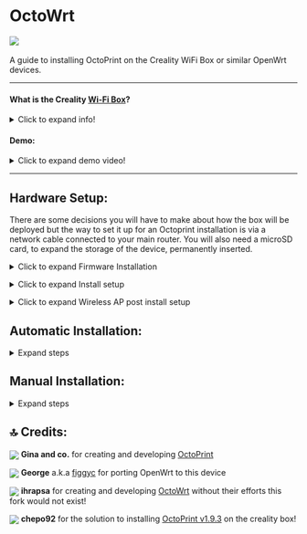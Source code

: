 # OctoWrt

<p align="left">
<img height=100 src="img/OctoPrint+OpenWrt.png">
</p>

A guide to installing OctoPrint on the Creality WiFi Box or similar OpenWrt devices.

------------------

#### What is the Creality [Wi-Fi Box](https://www.creality.com/goods-detail/creality-box-3d-printer)?

<details>
  <summary>Click to expand info!</summary>

<img align=center src="https://user-images.githubusercontent.com/40600040/128502047-f25d9156-31a8-4bc9-b0ed-45200cdfe411.png">

A router box device released by Creality meant to add cloud control to your printer. Comes with closed source and proprietary software. However, some people might not like that.

**Specifications:**

 (_taken from figgyc's commit_)

- **SoC**: MediaTek MT7688AN @ 580 MHz
- **Flash**: BoyaMicro BY25Q128AS (16 MiB, SPI NOR)
- **RAM**: 128 MiB DDR2 (Winbond W971GG6SB-25)
- **Wireless**: MediaTek MT7628 802.11b/g/n
- **Peripheral**: Genesys Logic GL850G 2 port USB 2.0 hub
- **I/O**: 1x 10/100 Ethernet port, microSD SD-XC Class 10 slot, 4x LEDs, 2x USB 2.0 ports, micro USB input (for power only), reset button
- **FCC ID**: 2AXH6CREALITY-BOX
- **UART**: test pads: (square on silkscreen) 3V3, TX, RX, GND; default baudrate: 57600  
  
  </details>
  

#### Demo:
<details>
  <summary>Click to expand demo video!</summary>

https://user-images.githubusercontent.com/40600040/128418449-79f69b98-8f81-4315-b18a-8869d186eed6.mp4

</details>

------------------

## Hardware Setup:

There are some decisions you will have to make about how the box will be deployed but the way to set it up for an Octoprint installation is via a network cable connected to your main router. You will also need a microSD card, to expand the storage of the device, permanently inserted.

<details>

  <summary>Click to expand Firmware Installation</summary>

  ## ⚠️ [Click Here For Firmware](https://github.com/shivajiva101/OctoWrt/releases/tag/5.15.137-r2) ⚠️

## Flashing OpenWrt:  

### If you're box is currently on stock firmware:

Alternative Options:  
**A. Standard option**

1. Copy `cxsw_update.tar.bz2` from this release to the root of a FAT32 formatted microSD card.  
2. Turn on the device, wait for it to start, then insert the card. The stock firmware reads the `install.sh` script from this archive and flashes the new OpenWrt image.  
3. The box will create a wireless AP `OpenWrt`, you can now proceed to install setup

**B. Through the Stock firmware UI interface (link)**

**C. Using the `Recovery process`** see below  

### If your box is already on OpenWrt and has the luci web UI reachable:

Alternative Options:  
**A. Flashing another Openwrt binary:** Access the luci web UI -> Go to System -> Upgrade -> Uncheck the box that sais `Save configs` -> Upload the SYSUPGRADE bin -> Flash  
**B. Resetting the box** By holding the reset button for about 6 seconds the box will freshly reset the current OpenWrt firmware.  
**C. Using the `Recovery process`** see below  


## Recovery process  
If the box is either on stock or Openwrt but unreachable (semi bricked) 
⚠️ With the recovery process you can restore stock firmware or install/recover Openwrt firmware regardless of what's already on the box.

**Recovering to Openwrt**  
1. Rename the SYSUPGRADE bin to `root_uImage`  
2. Put it on a fat32 formatted USB stick (not uSD card)  
3. With the box powerd off, plug the USB stick in the box  
4. Press and hold the reset button.  
5. While holding the reset button power on the box and keep it pressed for about 6-10sec  
6. Leds should start flashing while the box installs the firmware  
7. Let it be for a couple of minutes until you see it on the network (`OctoWrt` WiFi AP )  

**Restoring to Stock**  
1. Extract the `root_uImage` file from the `cxsw_update.tar.bz2`   
2 - 6. Same steps as above  
7. You should see the creality AP


</details>

<p></p>
<details>
  <summary>Click to expand Install setup</summary>

#### Connect to the wireless access point:

<p align="left">
<img src="img/Screenshot_1.png">
</p>

#### Login to Luci from a browser:

Using a web browser enter `192.168.1.1:81` in the address bar, it will automatically redirect to the Luci login page. Credentials are root for the username and the password field left blank.

<p align="left">
<img src="img/Screenshot_2.png">
</p>

#### Select Network->Interfaces :

Access the lan interface from the dropdown menu.

<p align="left">
<img src="img/Screenshot_4.png">
</p>

#### Edit the lan interface:

Select edit to access the settings.

<p align="left">
<img src="img/Screenshot_5.png">
</p>

#### Change Protocol:

Change the lan interface from Static address to DHCP client.

<p align="left">
<img src="img/Screenshot_6.png">
</p>

#### Confirm Protocol switch:

Confirm by clicking the Switch Protocol button and then save.
<p align="left">
<img src="img/Screenshot_7.png">
</p>

#### Save & Apply unchecked:
<p align="left">
<img src="img/Screenshot_8.png">
</p>

#### ⚠️ Now disconnect from the wireless AP and connect via an ethernet cable to your main router or a hub connected to the main router!

#### DHCP Client IP address:
Check the main routers interface for the IP address it assigned the box and use it to access the Luci interface e.g. `192.168.0.100:81`
<p align="left">
<img src="img/Screenshot_9.png">
</p>

Login using root, leaving the password field blank, then access Services->Terminal and login as root.

<p align="left">
<img src="img/Screenshot_11_0.png">
</p>

<details>

<summary>Terminal config</summary>
<p></p>
If the terminal cannot connect you need to change the interface for the terminal in the config tab
<p></p>
<p align="left">
<img src="img/Screenshot_12_0.png">
</p>

#### Select interface:
<p align="left">
<img src="img/Screenshot_12_1.png">
</p>

#### Save & Apply:
<p align="left">
<img src="img/Screenshot_12_2.png">
</p>
</details>

#### Connect:
<p align="left">
<img src="img/Screenshot_12_3.png">
</p>

#### You are now ready to proceed with step 1 of the Automatic or Manual Installation!

</details>
<p></p>
 <details>

  <summary>Click to expand Wireless AP post install setup</summary>

  ## Wireless Access Point

  If you plan to use the wireless AP for accessing OctoPrint & the Luci Admin interface post OctoPrint installation, rather than a network cable, you will need to change the lan interface back to a static IP for it to function correctly. This is due to the AP connectivity requiring the LAN interface to have: 
  - a different subnet to the main router so the gateways are different.
  - a DHCP server to assign IP addresses to that subnet.

#### Access Network->Wireless
<p align="left">
<img src="img/Screenshot_13_0.png">
</p>

#### Scan for main router AP:
<p align="left">
<img src="img/Screenshot_11.png">
</p>

#### Scan in progress:
<p align="left">
<img src="img/Screenshot_12.png">
</p>

#### Selecting the main routers AP:
<p align="left">
<img src="img/Screenshot_13_1.png">
</p>

#### Connection details:
Enter the main routers wifi password and lock the BSSID then save.
<p align="left">
<img src="img/Screenshot_14.png">
</p>

#### Save & Apply:
<p></p>
<p align="left">
<img src="img/Screenshot_15.png">
</p>

#### Wifi connection to main router:
<p align="left">
<img src="img/Screenshot_13_2.png">
</p>

#### Access Network->Interfaces
Now it is safe to return the lan interface to static IP with DHCP server.
<p align="left">
<img src="img/Screenshot_30.png">
</p>

#### Edit lan interface:
<p align="left">
<img src="img/Screenshot_31.png">
</p>


#### Change protocol to static:
<p align="left">
<img src="img/Screenshot_32.png">
</p>

#### Confirm switch:
<p align="left">
<img src="img/Screenshot_33.png">
</p>

#### Choose wireless access point IP address:
If `192.168.1.1` is already in use by the main router, to avoid conflicts, change it to an available subnet e.g. `192.168.3.1` and set the netmask before saving.
<p align="left">
<img src="img/Screenshot_34.png">
</p>

#### Save, then Apply unchecked:
<p align="left">
<img src="img/Screenshot_35.png">
</p>

#### Disconnect the LAN cable and power cycle:
When the box boots you can connect to the wireless AP.
<p align="left">
<img src="img/Screenshot_36.png">
</p>


#### Check the connection is assigned to the static IP:
<p align="left">
<img src="img/Screenshot_37.png">
</p>

Congratulations you are all done! You can access OctoPrint through the wireless AP on the default gateway of the connection.
</details>

## Automatic Installation:

<details>
  <summary>Expand steps</summary>
  <p></p>

---
  ### ⚠️ You must complete the firmware and install setup before running these scripts! ⚠️
---
  #### 1. Execute extroot script:
   Make sure you have a microSD card inserted, then copy and paste the commands below...
  ```
  wget https://github.com/shivajiva101/OctoWrt/raw/23.05.2-137/scripts/1_format_extroot.sh
  chmod +x 1_format_extroot.sh
  ./1_format_extroot.sh

  ```
  #### 2. Execute install script:
  <b>Important:</b> You *need* a stable internet connection for this to succeed.
  If the script fails try using the manual installation method.
  ```
  wget https://github.com/shivajiva101/OctoWrt/raw/23.05.2-137/scripts/2_octoprint_install.sh
  chmod +x 2_octoprint_install.sh
  ./2_octoprint_install.sh

  ```


  #### 3. Access Octoprint UI on port 5000

  ```
  http://box-ip:5000
  ```

  When prompted use the following **server commands**:

    - Restart OctoPrint : `/etc/init.d/octoprint restart`
    - Restart system : `reboot`
    - Shutdown system : `poweroff`

  For **webcam** support:

  Services->MJPG-Streamer is the configuration interface. Modify that to change resolution, fps, user, pass etc.

  Inside OctoPrint snapshot and stream fields add the following:
  - Stream URL: `http://your-box-ip:8080/?action=stream`
  - Snapshot URL: `http://your-box-ip:8080/?action=snapshot`
  - ffmpeg binary path as: `/usr/bin/ffmpeg`


</details>

## Manual Installation:

<details>
  <summary>Expand steps</summary>

---
  ### ⚠️ You must complete the firmware and install setup before running these scripts! ⚠️
---

## ⤵️ 1. Prepare:

<details>
  <summary>Expand steps!</summary>
  


 #### 1. Extroot:
  First execute [this](https://github.com/shivajiva101/OctoWrt/blob/23.05.2-137/scripts/1_format_extroot.sh) script. Make sure you have a microsd card inserted as this step creates an extroot filesytem overlay on the card to expand the available space. Here's the code to fetch the script and run it.
  
  ```
  cd ~
  wget https://github.com/shivajiva101/OctoWrt/raw/23.05.2-137/scripts/1_format_extroot.sh
  chmod +x 1_format_extroot.sh
  ./1_format_extroot.sh

  ```
  
#### 2. Swap:
Next step is to create a swapfile on the newly created overlay fs.

  ```
  dd if=/dev/zero of=/overlay/swap.page bs=1M count=512;
  mkswap /overlay/swap.page;
  swapon /overlay/swap.page;
  mount -o remount,size=256M /tmp;

  ```
#### 3. Mount:
Create new rc.local file to mount swap file and tmp folder on boot
  ```
  rm /etc/rc.local;
  cat << "EOF" > /etc/rc.local
  # Put your custom commands here that should be executed once
  # the system init finished. By default this file does nothing.
  ### activate the swap file on the SD card
  swapon /overlay/swap.page
  ### expand /tmp space
  mount -o remount,size=256M /tmp
  exit 0
  EOF

  ```
  
</details>

## ⤵️ 2. Install:

<details>
  <summary>Expand steps!</summary>
  <p></p>
Now you can setup the correct package feeds. OpenWrt doesn't include WB01 hardware currently so there is a mismatch in the kernel version when using their repository for the core packages. Instead you are going to use the core packages created when this releases firmware was compiled and subsequently uploaded to this branch. This ensures all kernel modules match the kernel signature and can be installed through opkg, making it more extensible to other 3D printers.

#### 1. Install OpenWrt dependencies:

Update the package feeds.
```
rm /etc/opkg/distfeeds.conf;
wget https://github.com/shivajiva101/OctoWrt/raw/23.05.2-137/openwrt/distfeeds.conf -P /etc/opkg
```
---
Next step is to update opkg from the new distfeeds.conf and install the dependencies.
```
opkg update
opkg install gcc make unzip htop wget-ssl git-http kmod-video-uvc luci-app-mjpg-streamer
opkg install v4l-utils mjpg-streamer-input-uvc mjpg-streamer-output-http mjpg-streamer-www ffmpeg

```
------------------------------

Install python 3 packages.
```
opkg install python3 python3-pip python3-dev python3-psutil python3-yaml python3-netifaces
opkg install python3-pillow python3-tornado python3-markupsafe
pip install --upgrade setuptools
pip install --upgrade pip
pip install future regex sgmllib3k

```
 
--------------------

#### 2. Fetch Octoprint:
Next step is cloning OctoPrint and then patching it to remove the argon2-cffi dependency that OpenWrt cannot fulfil.
```
git clone --depth 1 -b 1.9.3 https://github.com/OctoPrint/OctoPrint.git src
cd src
wget https://github.com/shivajiva101/OctoWrt/raw/23.05.2-137/octoprint/noargon2.patch
git apply noargon2.patch

```
#### 3. Install OctoPrint:
If you are running this step again due to a failed previous attempt it's essential that the current directory is ~/src before executing the command!
```
pip install .

```

#### 4. Create octoprint service:
  
  <details>
    <summary> Expand </summary>
  
  ```
  cat << "EOF" > /etc/init.d/octoprint
  #!/bin/sh /etc/rc.common
  # Copyright (C) 2009-2014 OpenWrt.org
  # Put this inside /etc/init.d/

  START=91
  STOP=10
  USE_PROCD=1


  start_service() {
      procd_open_instance
      procd_set_param command octoprint serve --iknowwhatimdoing
      procd_set_param respawn
      procd_set_param stdout 1
      procd_set_param stderr 1
      procd_close_instance
  }
  EOF

  ```
  </details>
  
#### 5. Make it executable:

```
chmod +x /etc/init.d/octoprint

```
#### 6. Enable the service:

```
service octoprint enable

``` 

#### 7. Reboot and wait a while

```
reboot

```

▶️ _**Note!**_  
_Booting the latest versions of OctoPrint takes a while (~5 minutes) and even longer on the first boot after installation when OctoPrint will configure itself. Once booted however, everything works as expected. If you care that much about this you can install older versions (v1.0.0 for example) that are much lighter but are not plugin enabled. Only Temps, Control, Webcam and Gcode preview._
  
#### 8. First setup
  
<details>
  <summary> Expand steps </summary>
  
Access Octoprint UI on port 5000
  
```
http://box-ip:5000
```
  
When prompted use thefollowing **server commands**:

  - Restart OctoPrint : `/etc/init.d/octoprint restart`  
  - Restart system : `reboot`  
  - Shutdown system : `poweroff`  

For **webcam** support:  
  
  `/etc/config/mjpg-streamer` is the configuration file. Modify that to change resolution, fps, user, pass etc.  
  Inside OctoPrint snapshot and stream fields add the following:
  - Stream URL: `http://your-box-ip:8080/?action=stream`  
  - Snapshot URL: `http://your-box-ip:8080/?action=snapshot` 
  
  If webcam not showing, unplug and replug it.  
    
  </details>
  
  #### 9. Timelapse plugin setup

* _ffmpeg bin path_
  
  <details>
    <summary> Expand steps </summary>
    
    In octoprint settings set the ffmpeg binary path as:
    
    ```
    /usr/bin/ffmpeg
    ```
    
   </details
  
</details>

</details>

## 🔝 Credits:

<img width=20 align=center src="https://avatars.githubusercontent.com/u/5982294?s=48&v=4">  **Gina and co.** for creating and developing [OctoPrint](https://github.com/OctoPrint/OctoPrint)

<img width=20 align=center src="https://avatars.githubusercontent.com/u/8902415?v=4">  **George** a.k.a [figgyc](https://github.com/figgyc) for porting OpenWrt to this device

<img width=20 align=center src="https://avatars.githubusercontent.com/u/40600040?v=4">  **ihrapsa** for creating and developing [OctoWrt](https://github.com/ihrapsa/OctoWrt) without their efforts this fork would not exist!

<img width=20 align=center src="https://avatars.githubusercontent.com/u/26207806?v=4">  **chepo92** for the solution to installing [OctoPrint v1.9.3](https://github.com/chepo92/OctoPrint/tree/no-argon) on the creality box!
